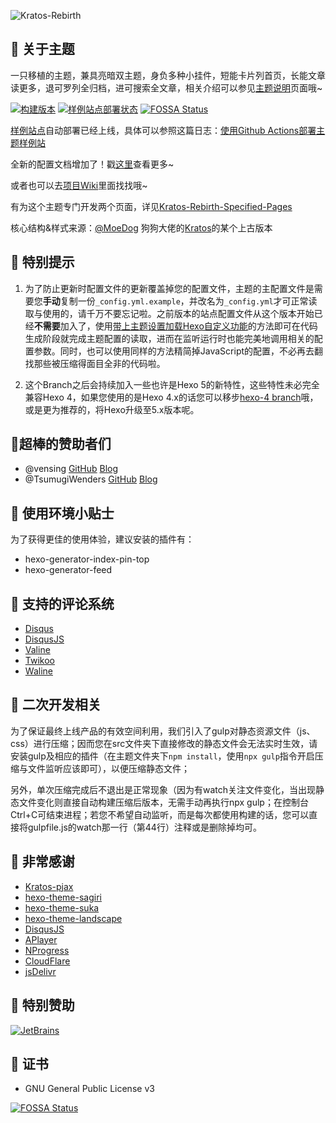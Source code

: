![Kratos-Rebirth](https://repository-images.githubusercontent.com/132322562/46429300-7da7-11ea-8c82-d03503cb17b8)

## 🍭 关于主题

一只移植的主题，兼具亮暗双主题，身负多种小挂件，短能卡片列首页，长能文章读更多，退可罗列全归档，进可搜索全文章，相关介绍可以参见[主题说明](https://candinya.com/posts/Kratos-Rebirth/)页面哦~

[![构建版本](https://img.shields.io/github/v/release/Candinya/Kratos-Rebirth)](https://github.com/Candinya/Kratos-Rebirth/releases/latest)
[![样例站点部署状态](https://github.com/Candinya/Kratos-Rebirth/workflows/Build%20Demo%20Site/badge.svg)](https://kr-demo.candinya.com/)
[![FOSSA Status](https://app.fossa.com/api/projects/git%2Bgithub.com%2FCandinya%2FKratos-Rebirth.svg?type=shield)](https://app.fossa.com/projects/git%2Bgithub.com%2FCandinya%2FKratos-Rebirth?ref=badge_shield)

[样例站点](https://kr-demo.candinya.com)自动部署已经上线，具体可以参照这篇日志：[使用Github Actions部署主题样例站](https://candinya.com/posts/theme-demo-deployment-with-github-actions/)

全新的配置文档增加了！戳[这里](https://candinya.com/posts/Kratos-Rebirth-Manual/)查看更多~

或者也可以去[项目Wiki](https://github.com/Candinya/Kratos-Rebirth/wiki)里面找找哦~

有为这个主题专门开发两个页面，详见[Kratos-Rebirth-Specified-Pages](https://github.com/Candinya/Kratos-Rebirth-Specified-Pages)

核心结构&样式来源：[@MoeDog](https://github.com/xb2016) 狗狗大佬的[Kratos](https://github.com/xb2016/kratos)的某个上古版本

## 💞 特别提示

1. 为了防止更新时配置文件的更新覆盖掉您的配置文件，主题的主配置文件是需要您**手动**复制一份`_config.yml.example`，并改名为`_config.yml`才可正常读取与使用的，请千万不要忘记啦。之前版本的站点配置文件从这个版本开始已经**不需要**加入了，使用[带上主题设置加载Hexo自定义功能](https://candinya.com/posts/process-with-theme-config-using-process-after/)的方法即可在代码生成阶段就完成主题配置的读取，进而在监听运行时也能完美地调用相关的配置参数。同时，也可以使用同样的方法精简掉JavaScript的配置，不必再去翻找那些被压缩得面目全非的代码啦。

2. 这个Branch之后会持续加入一些也许是Hexo 5的新特性，这些特性未必完全兼容Hexo 4，如果您使用的是Hexo 4.x的话您可以移步[hexo-4 branch](https://github.com/Candinya/Kratos-Rebirth/tree/hexo-4)哦，或是更为推荐的，将Hexo升级至5.x版本呢。

## 🍬超棒的赞助者们

- @vensing [GitHub](https://github.com/vensing) [Blog](https://vensing.com/)
- @TsumugiWenders [GitHub](https://github.com/TsumugiWenders) [Blog](https://blog.nekopara.net/)

## 🎁 使用环境小贴士

为了获得更佳的使用体验，建议安装的插件有：

- hexo-generator-index-pin-top
- hexo-generator-feed

## 🍉 支持的评论系统

- [Disqus](https://disqus.com)
- [DisqusJS](https://disqusjs.skk.moe/)
- [Valine](https://valine.js.org)
- [Twikoo](https://twikoo.js.org)
- [Waline](https://waline.js.org)

## 🍩 二次开发相关

为了保证最终上线产品的有效空间利用，我们引入了gulp对静态资源文件（js、css）进行压缩；因而您在src文件夹下直接修改的静态文件会无法实时生效，请安装gulp及相应的插件（在主题文件夹下`npm install`，使用`npx gulp`指令开启压缩与文件监听应该即可），以便压缩静态文件；

另外，单次压缩完成后不退出是正常现象（因为有watch关注文件变化，当出现静态文件变化则直接自动构建压缩后版本，无需手动再执行npx gulp；在控制台Ctrl+C可结束进程；若您不希望自动监听，而是每次都使用构建的话，您可以直接将gulpfile.js的watch那一行（第44行）注释或是删除掉均可。

## 💮 非常感谢

- [Kratos-pjax](https://github.com/xb2016/kratos-pjax)
- [hexo-theme-sagiri](https://github.com/DIYgod/diygod.me/tree/master/themes/sagiri)
- [hexo-theme-suka](https://github.com/SukkaW/hexo-theme-suka)
- [hexo-theme-landscape](https://github.com/hexojs/hexo-theme-landscape)
- [DisqusJS](https://github.com/SukkaW/DisqusJS)
- [APlayer](https://github.com/MoePlayer/APlayer)
- [NProgress](https://github.com/rstacruz/nprogress)
- [CloudFlare](https://www.cloudflare.com/)
- [jsDelivr](https://www.jsdelivr.com/)

## 🎉 特别赞助

[![JetBrains](https://user-images.githubusercontent.com/20502130/90419395-14409500-e0e9-11ea-8b3b-ade4589dca84.png)](https://www.jetbrains.com/?from=Kratos%20%3a%20Rebirth)

## 🎵 证书

- GNU General Public License v3

[![FOSSA Status](https://app.fossa.com/api/projects/git%2Bgithub.com%2FCandinya%2FKratos-Rebirth.svg?type=large)](https://app.fossa.com/projects/git%2Bgithub.com%2FCandinya%2FKratos-Rebirth?ref=badge_large)
